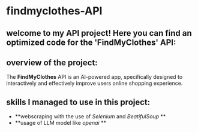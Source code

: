 # findmyclothes-API

## welcome to my API project! Here you can find an optimized code for the 'FindMyClothes' API:

## overview of the project:
The **FindMyClothes** API is an AI-powered app, specifically designed to interactively and effectively improve users online shopping experience.
## skills I managed to use in this project:
- **webscraping with the use of *Selenium* and *BeatifulSoup* **
- **usage of LLM model like *openai* **

